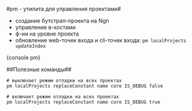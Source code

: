 #pm - утилита для управления проектами#

- создание бутстрап-проекта на Ngn
- управление в-хостами
- ф-ии на уровне проекта
- обновление web-точек входа и cli-точек входа: `pm localProjects updateIndex`

{console pm}

##Полезные команды##

    # выключает режим отладки на всех проектах
    pm localProjects replaceConstant name core IS_DEBUG false
    
    # включает режим отладки на всех проектах
    pm localProjects replaceConstant name core IS_DEBUG true
